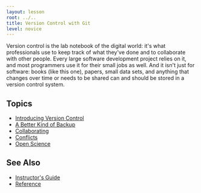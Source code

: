 ```yaml
---
layout: lesson
root: ../..
title: Version Control with Git
level: novice
---
```

Version control is the lab notebook of the digital world:
it's what professionals use to keep track of what they've done
and to collaborate with other people.
Every large software development project relies on it,
and most programmers use it for their small jobs as well.
And it isn't just for software:
books (like this one),
papers,
small data sets,
and anything that changes over time or needs to be shared
can and should be stored in a version control system.

Topics
------
*   [Introducing Version Control](00-intro.html)
*   [A Better Kind of Backup](01-backup.html)
*   [Collaborating](02-collab.html)
*   [Conflicts](03-conflict.html)
*   [Open Science](04-open.html)

See Also
--------
*   [Instructor's Guide](guide.html)
*   [Reference](reference.html)
